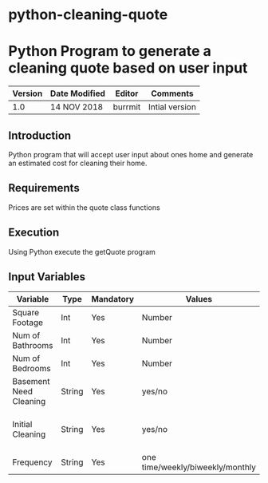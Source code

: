 # python-cleaning-quote
Python Program to generate a cleaning quote based on user input
============================================
 Version | Date Modified | Editor  | Comments                   
---------|---------------|---------|-------------------
1.0      | 14 NOV 2018   | burrmit  | Intial version

Introduction
-------------
Python program that will accept user input about ones home and generate an estimated cost for cleaning their home.

Requirements
------------
Prices are set within the quote class functions

Execution
---------
Using Python execute the getQuote program

Input Variables
---------------
Variable               | Type                | Mandatory     | Values                           | Example
-----------------------| --------------------| --------------| ---------------------------------| ---------
Square Footage         | Int                 | Yes           | Number                           | 1200
Num of Bathrooms       | Int                 | Yes           | Number                           | 2
Num of Bedrooms        | Int                 | Yes           | Number                           | 3
Basement Need Cleaning | String              | Yes           | yes/no                           | no
Initial Cleaning       | String              | Yes           | yes/no                           | no (have not had cleaning before)
Frequency              | String              | Yes           | one time/weekly/biweekly/monthly | biweekly
